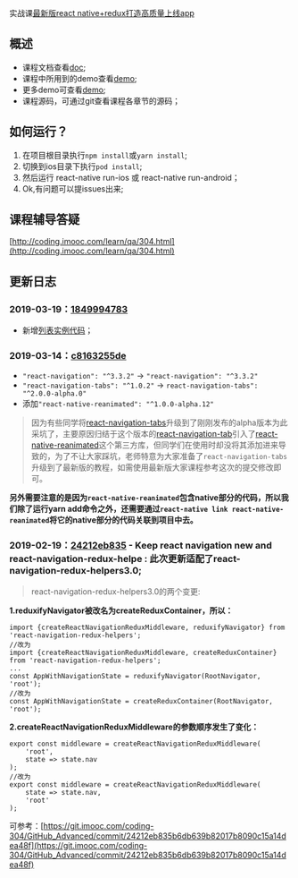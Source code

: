 实战课[最新版react native+redux打造高质量上线app](https://coding.imooc.com/class/304.html)

## 概述
- 课程文档查看[doc](https://git.imooc.com/coding-304/GitHub_Advanced/src/master/doc);
- 课程中所用到的demo查看[demo](https://git.imooc.com/coding-304/GitHub_Advanced/src/master/demo);
- 更多demo可查看[demo](https://github.com/crazycodeboy/RNStudyNotes/tree/master/Demo);
- 课程源码，可通过git查看课程各章节的源码；


## 如何运行？

1. 在项目根目录执行`npm install`或`yarn install`;
2. 切换到ios目录下执行`pod install`;
3. 然后运行 react-native run-ios 或 react-native run-android；
4. Ok,有问题可以提issues出来;

## 课程辅导答疑

[http://coding.imooc.com/learn/qa/304.html](http://coding.imooc.com/learn/qa/304.html)

## 更新日志

### 2019-03-19：[1849994783](https://git.imooc.com/coding-304/GitHub_Advanced/commit/1849994783b160c899c6da4f4db0e43a1811c989)

- 新增[列表实例代码](https://git.imooc.com/coding-304/GitHub_Advanced/src/master/demo/FasterListDemo)；

### 2019-03-14：[c8163255de](https://git.imooc.com/coding-304/GitHub_Advanced/commit/c8163255decb9629e3c53a4819ae711a5e241f9d)
	
- `"react-navigation": "^3.3.2"` -> `"react-navigation": "^3.3.2"`
- `"react-navigation-tabs": "^1.0.2"` -> `react-navigation-tabs": "^2.0.0-alpha.0"`
- 添加`"react-native-reanimated": "^1.0.0-alpha.12"`

>因为有些同学将[react-navigation-tabs](https://github.com/react-navigation/react-navigation-tabs)升级到了刚刚发布的alpha版本为此采坑了，主要原因归结于这个版本的[react-navigation-tab](https://github.com/react-navigation/react-navigation-tabs)引入了[react-native-reanimated](https://github.com/kmagiera/react-native-reanimated)这个第三方库，但同学们在使用时却没将其添加进来导致的，为了不让大家踩坑，老师特意为大家准备了`react-navigation-tabs`升级到了最新版的教程，如需使用最新版大家课程参考这次的提交修改即可。

**另外需要注意的是因为`react-native-reanimated`包含native部分的代码，所以我们除了运行yarn add命令之外，还需要通过`react-native link react-native-reanimated`将它的native部分的代码关联到项目中去。**

### 2019-02-19：[24212eb835](https://git.imooc.com/coding-304/GitHub_Advanced/commit/24212eb835b6db639b82017b8090c15a14dea48f) - Keep react navigation new and react-navigation-redux-helpe : 此次更新适配了react-navigation-redux-helpers3.0;

> react-navigation-redux-helpers3.0的两个变更:

**1.reduxifyNavigator被改名为createReduxContainer，所以：**

```
import {createReactNavigationReduxMiddleware, reduxifyNavigator} from 'react-navigation-redux-helpers';
//改为
import {createReactNavigationReduxMiddleware, createReduxContainer} from 'react-navigation-redux-helpers';
...
const AppWithNavigationState = reduxifyNavigator(RootNavigator, 'root');
//改为
const AppWithNavigationState = createReduxContainer(RootNavigator, 'root');
```

**2.createReactNavigationReduxMiddleware的参数顺序发生了变化：**

```
export const middleware = createReactNavigationReduxMiddleware(
    'root',
    state => state.nav
);
//改为
export const middleware = createReactNavigationReduxMiddleware(
    state => state.nav,
    'root'
);
```

可参考：[https://git.imooc.com/coding-304/GitHub_Advanced/commit/24212eb835b6db639b82017b8090c15a14dea48f](https://git.imooc.com/coding-304/GitHub_Advanced/commit/24212eb835b6db639b82017b8090c15a14dea48f)



